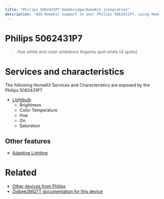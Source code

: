 ```yaml
---
title: "Philips 5062431P7 Homebridge/HomeKit integration"
description: "Add HomeKit support to your Philips 5062431P7, using Homebridge, Zigbee2MQTT and homebridge-z2m."
---
```

<!---
This file has been GENERATED using src/docgen/docgen.ts
DO NOT EDIT THIS FILE MANUALLY!
-->
# Philips 5062431P7
> Hue white and color ambience Argenta spot white (4 spots)


# Services and characteristics
The following HomeKit Services and Characteristics are exposed by
the Philips 5062431P7

* [Lightbulb](../../light.md)
  * Brightness
  * Color Temperature
  * Hue
  * On
  * Saturation

## Other features
* [Adaptive Lighting](../../light.md)

# Related
* [Other devices from Philips](../index.md#philips)
* [Zigbee2MQTT documentation for this device](https://www.zigbee2mqtt.io/devices/5062431P7.html)